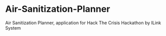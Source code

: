 # Air-Sanitization-Planner
Air Sanitization Planner, application for Hack The Crisis Hackathon by ILink System
